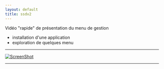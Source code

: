 ```yaml
---
layout: default
title: ssdv2
---
```

Vidéo "rapide" de présentation du menu de gestion

- installation d'une application
- exploration de quelques menu



***

[![ScreenShot](https://user-images.githubusercontent.com/64525827/166642246-48c95b9e-c116-4d5b-b3e2-2e1305389f4f.png)](https://user-images.githubusercontent.com/64525827/166640750-3a9b032f-80b1-4aa0-8966-b7abd560f57d.mp4)


***
